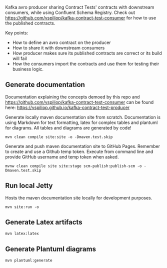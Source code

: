 Kafka avro producer sharing Contract Tests' contracts with downstream consumers, while using Confluent Schema Registry. 
Check out https://github.com/vspiliop/kafka-contract-test-consumer for how to use the published contracts.

Key points:
- How to define an avro contract on the producer
- How to share it with downstream consumers
- How producer makes sure its published contracts are correct or its build will fail
- How the consumers import the contracts and use them for testing their business logic.

## Generate documentation

Documentation explaining the concepts demoed by this repo and https://github.com/vspiliop/kafka-contract-test-consumer 
can be found here: https://vspiliop.github.io/kafka-contract-test-producer

Generate locally maven documentation site from scratch. Documentation is using Markdown for text formatting, 
latex for complex tables and plantuml for diagrams. All tables and diagrams are generated by code!

```
mvn clean compile site:site -o -Dmaven.test.skip
```

Generate and push maven documentation site to GitHub Pages. Remember to create and use a Github temp token.
Execute from command line and provide GitHub username and temp token when asked.

```
mvnw clean compile site site:stage scm-publish:publish-scm -o -Dmaven.test.skip
```

## Run local Jetty

Hosts the maven documentation site locally for development purposes.

```
mvn site:run -o
```

## Generate Latex artifacts

```
mvn latex:latex
```

## Generate Plantuml diagrams

```
mvn plantuml:generate
```

